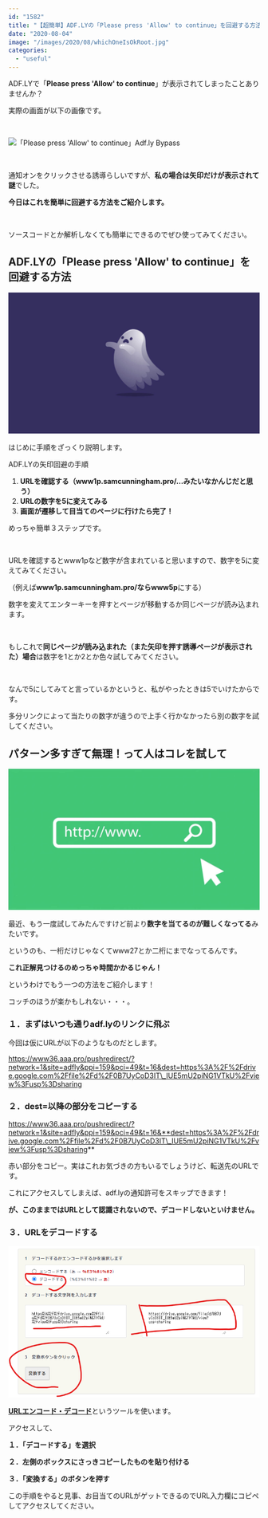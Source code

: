 ```yaml
---
id: "1582"
title: "【超簡単】ADF.LYの「Please press 'Allow' to continue」を回避する方法"
date: "2020-08-04"
image: "/images/2020/08/whichOneIsOkRoot.jpg"
categories: 
  - "useful"
---
```


ADF.LYで「**Please press 'Allow' to continue**」が表示されてしまったことありませんか？

実際の画面が以下の画像です。

 

![「Please press 'Allow' to continue」Adf.ly Bypass](https://i.gyazo.com/be251a5ee2b8c619d00e8b1ac6c55a17.png)

 

通知オンをクリックさせる誘導らしいですが、**私の場合は矢印だけが表示されて謎**でした。

**今日はこれを簡単に回避する方法をご紹介します。**

 

ソースコードとか解析しなくても簡単にできるのでぜひ使ってみてください。

## ADF.LYの「Please press 'Allow' to continue」を回避する方法

![](/images/2020/08/ghost_flat.jpg)

はじめに手順をざっくり説明します。

ADF.LYの矢印回避の手順

1. **URLを確認する（www1p.samcunningham.pro/...みたいなかんじだと思う）**
2. **URLの数字を5に変えてみる**
3. **画面が遷移して目当てのページに行けたら完了！**

めっちゃ簡単３ステップです。

 

URLを確認するとwww1pなど数字が含まれていると思いますので、数字を5に変えてみてください。

（例えば**www1p.samcunningham.pro/**なら**www5p**にする）

数字を変えてエンターキーを押すとページが移動するか同じページが読み込まれます。

 

もしこれで**同じページが読み込まれた（また矢印を押す誘導ページが表示された）場合**は数字を1とか2とか色々試してみてください。

 

なんで5にしてみてと言っているかというと、私がやったときは5でいけたからです。

多分リンクによって当たりの数字が違うので上手く行かなかったら別の数字を試してください。

## パターン多すぎて無理！って人はコレを試して

![](/images/2021/02/url_search.jpg)

最近、もう一度試してみたんですけど前より**数字を当てるのが難しくなってる**みたいです。

というのも、一桁だけじゃなくてwww27とか二桁にまでなってるんです。

**これ正解見つけるのめっちゃ時間かかるじゃん！**

というわけでもう一つの方法をご紹介します！

コッチのほうが楽かもしれない・・・。

### **１．まずはいつも通りadf.lyのリンクに飛ぶ**

今回は仮にURLが以下のようなものだとします。

https://www36.aaa.pro/pushredirect/?network=1&site=adfly&ppi=159&pci=49&t=16&dest=https%3A%2F%2Fdrive.google.com%2Ffile%2Fd%2F0B7UyCoD3IT\_IUE5mU2piNG1VTkU%2Fview%3Fusp%3Dsharing

### **２．dest=以降の部分をコピーする**

https://www36.aaa.pro/pushredirect/?network=1&site=adfly&ppi=159&pci=49&t=16&**dest=https%3A%2F%2Fdrive.google.com%2Ffile%2Fd%2F0B7UyCoD3IT\_IUE5mU2piNG1VTkU%2Fview%3Fusp%3Dsharing**

赤い部分をコピー。実はこれお気づきの方もいるでしょうけど、転送先のURLです。

これにアクセスしてしまえば、adf.lyの通知許可をスキップできます！

**が、このままではURLとして認識されないので、デコードしないといけません。**

### ３．URLをデコードする

![urlデコーダーの使い方](/images/2020/08/urldecoder_tut.png)

[**URLエンコード・デコード**](https://tech-unlimited.com/urlencode.html)というツールを使います。

アクセスして、

**１．「デコードする」を選択**

**２．左側のボックスにさっきコピーしたものを貼り付ける**

**３．「変換する」のボタンを押す**

この手順をやると見事、お目当てのURLがゲットできるのでURL入力欄にコピペしてアクセスしてください。
